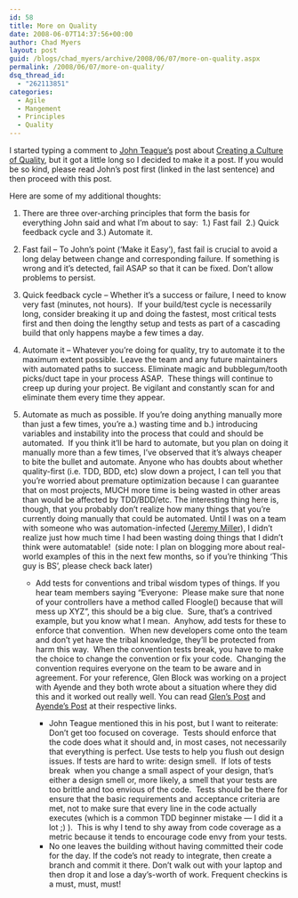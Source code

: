 ```yaml
---
id: 58
title: More on Quality
date: 2008-06-07T14:37:56+00:00
author: Chad Myers
layout: post
guid: /blogs/chad_myers/archive/2008/06/07/more-on-quality.aspx
permalink: /2008/06/07/more-on-quality/
dsq_thread_id:
  - "262113851"
categories:
  - Agile
  - Mangement
  - Principles
  - Quality
---
```

I started typing a comment to [John Teague&#8217;s](http://johnteague.lostechies.com) post about [Creating a Culture of Quality](http://www.lostechies.com/blogs/johnteague/archive/2008/06/06/creating-a-culture-of-quality.aspx#3581), but it got a little long so I decided to make it a post. If you would be so kind, please read John&#8217;s post first (linked in the last sentence) and then proceed with this post.

Here are some of my additional thoughts:

  1. There are three over-arching principles that form the basis for everything John said and what I&#8217;m about to say:&nbsp; 1.) Fast fail&nbsp; 2.) Quick feedback cycle and 3.) Automate it.
  1. Fast fail &#8211; To John&#8217;s point (&#8216;Make it Easy&#8217;), fast fail is crucial to avoid a long delay between change and corresponding failure. If something is wrong and it&#8217;s detected, fail ASAP so that it can be fixed. Don&#8217;t allow problems to persist.
  2. Quick feedback cycle &#8211; Whether it&#8217;s a success or failure, I need to know very fast (minutes, not hours).&nbsp; If your build/test cycle is necessarily long, consider breaking it up and doing the fastest, most critical tests first and then doing the lengthy setup and tests as part of a cascading build that only happens maybe a few times a day.
  3. Automate it &#8211; Whatever you&#8217;re doing for quality, try to automate it to the maximum extent possible. Leave the team and any future maintainers with automated paths to success. Eliminate magic and bubblegum/tooth picks/duct tape in your process ASAP.&nbsp; These things will continue to creep up during your project. Be vigilant and constantly scan for and eliminate them every time they appear.

  2. Automate as much as possible. If you&#8217;re doing anything manually more than just a few times, you&#8217;re a.) wasting time and b.) introducing variables and instability into the process that could and should be automated.&nbsp; If you think it&#8217;ll be hard to automate, but you plan on doing it manually more than a few times, I&#8217;ve observed that it&#8217;s always cheaper to bite the bullet and automate. Anyone who has doubts about whether quality-first (i.e. TDD, BDD, etc) slow down a project, I can tell you that you&#8217;re worried about premature optimization because I can guarantee that on most projects, MUCH more time is being wasted in other areas than would be affected by TDD/BDD/etc. 
    The interesting thing here is, though, that you probably don&#8217;t realize how many things that you&#8217;re currently doing manually that could be automated. Until I was on a team with someone who was automation-infected ([Jeremy Miller](http://codebetter.com/blogs/jeremy.miller/default.aspx)), I didn&#8217;t realize just how much time I had been wasting doing things that I didn&#8217;t think were automatable!&nbsp; (side note: I plan on blogging more about real-world examples of this in the next few months, so if you&#8217;re thinking &#8216;This guy is BS&#8217;, please check back later)</li> 
    
      * Add tests for conventions and tribal wisdom types of things. If you hear team members saying &#8220;Everyone:&nbsp; Please make sure that none of your controllers have a method called Floogle() because that will mess up XYZ&#8221;, this should be a big clue.&nbsp; Sure, that&#8217;s a contrived example, but you know what I mean.&nbsp; Anyhow, add tests for these to enforce that convention.&nbsp; When new developers come onto the team and don&#8217;t yet have the tribal knowledge, they&#8217;ll be protected from harm this way.&nbsp; When the convention tests break, you have to make the choice to change the convention or fix your code.&nbsp; Changing the convention requires everyone on the team to be aware and in agreement. 
        For your reference, Glen Block was working on a project with Ayende and they both wrote about a situation where they did this and it worked out really well. You can read [Glen&#8217;s Post](http://codebetter.com/blogs/glenn.block/archive/2008/05/04/prismshouldnotreferenceunity.aspx) and [Ayende&#8217;s Post](http://ayende.com/Blog/archive/2008/05/05/Actively-enforce-your-conventions.aspx) at their respective links.</li> 
        
          * John Teague mentioned this in his post, but I want to reiterate: Don&#8217;t get too focused on coverage.&nbsp; Tests should enforce that the code does what it should and, in most cases, not necessarily that everything is perfect. Use tests to help you flush out design issues. If tests are hard to write: design smell.&nbsp; If lots of tests break&nbsp; when you change a small aspect of your design, that&#8217;s either a design smell or, more likely, a smell that your tests are too brittle and too envious of the code.&nbsp; Tests should be there for ensure that the basic requirements and acceptance criteria are met, not to make sure that every line in the code actually executes (which is a common TDD beginner mistake &#8212; I did it a lot ;) ).&nbsp; This is why I tend to shy away from code coverage as a metric because it tends to encourage code envy from your tests. 
          * No one leaves the building without having committed their code for the day. If the code&#8217;s not ready to integrate, then create a branch and commit it there. Don&#8217;t walk out with your laptop and then drop it and lose a day&#8217;s-worth of work. Frequent checkins is a must, must, must!</ol>
